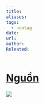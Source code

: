```yaml
---
title: 
aliases: 
tags:
  - nontag
date: 
url: 
author: 
Releated:
---
```



# [Nguồn](https://tca.vn/module-tang-am-so-300w-toa-vx-030da/)
![](https://i.imgur.com/Yon6sz6.png)
